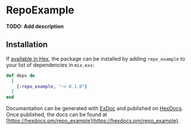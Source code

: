 # RepoExample

**TODO: Add description**

## Installation

If [available in Hex](https://hex.pm/docs/publish), the package can be installed
by adding `repo_example` to your list of dependencies in `mix.exs`:

```elixir
def deps do
  [
    {:repo_example, "~> 0.1.0"}
  ]
end
```

Documentation can be generated with [ExDoc](https://github.com/elixir-lang/ex_doc)
and published on [HexDocs](https://hexdocs.pm). Once published, the docs can
be found at [https://hexdocs.pm/repo_example](https://hexdocs.pm/repo_example).

